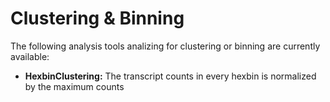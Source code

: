 # Clustering & Binning
The following analysis tools analizing for clustering or binning are currently available:
- **HexbinClustering:** The transcript counts in every hexbin is normalized by the maximum counts
